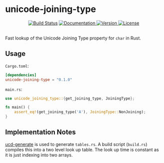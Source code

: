 unicode-joining-type
========================

<div align="center">
  <a href="https://travis-ci.com/yeslogic/unicode-joining-type">
    <img src="https://travis-ci.com/yeslogic/unicode-joining-type.svg?branch=master" alt="Build Status"></a>
  <a href="https://docs.rs/unicode-joining-type">
    <img src="https://docs.rs/unicode-joining-type/badge.svg" alt="Documentation">
  </a>
  <a href="https://crates.io/crates/unicode-joining-type">
    <img src="https://img.shields.io/crates/v/unicode-joining-type.svg" alt="Version">
  </a>
  <a href="https://github.com/yeslogic/unicode-joining-type/blob/master/LICENSE">
    <img src="https://img.shields.io/crates/l/unicode-joining-type.svg" alt="License">
  </a>
</div>

<br>

Fast lookup of the Unicode Joining Type property for `char` in Rust.

Usage
-----

`Cargo.toml`:

```toml
[dependencies]
unicode-joining-type = "0.1.0"
```

`main.rs`:

```rust
use unicode_joining_type::{get_joining_type, JoiningType};

fn main() {
    assert_eq!(get_joining_type('A'), JoiningType::NonJoining);
}
```

Implementation Notes
--------------------

[ucd-generate] is used to generate `tables.rs`. A build script (`build.rs`)
compiles this into a two level look up table. The look up time is constant as it
is just indexing into two arrays.

[ucd-generate]: https://github.com/BurntSushi/ucd-generate
